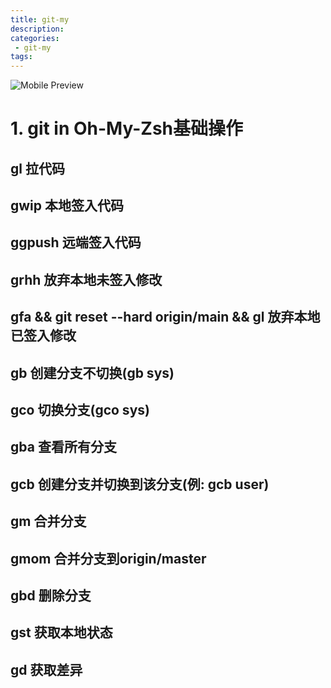 ```yaml
---
title: git-my
description:
categories:
 - git-my
tags:
---
```


![Mobile Preview](https://brinkqiang.github.io/assets/images/yang/git.png)

# 1. git in Oh-My-Zsh基础操作

## gl 拉代码

## gwip 本地签入代码

## ggpush 远端签入代码

## grhh 放弃本地未签入修改

## gfa && git reset --hard origin/main && gl 放弃本地已签入修改

## gb 创建分支不切换(gb sys)

## gco 切换分支(gco sys)

## gba 查看所有分支

## gcb 创建分支并切换到该分支(例: gcb user)

## gm 合并分支

## gmom 合并分支到origin/master

## gbd 删除分支

## gst 获取本地状态

## gd 获取差异

